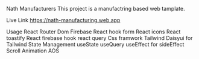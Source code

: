 Nath Manufacturers
This project is a manufactring based web tamplate.

Live Link
https://nath-manufacturing.web.app

Usage
React Router Dom
Firebase
React hook form
React icons
React toastify
React firebase hook
react query
Css framwork
Tailwind
Daisyui for Tailwind
State Management
useState
useQuery
useEffect for sideEffect
Scroll Animation
AOS